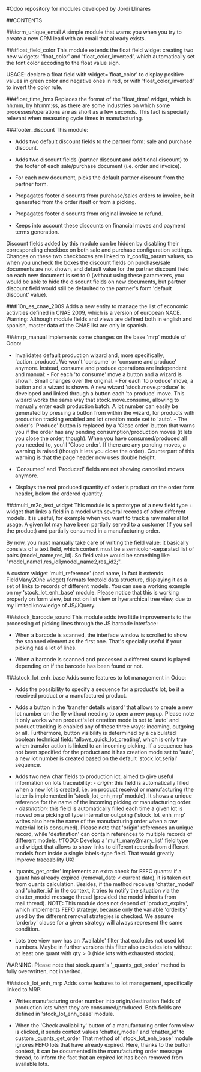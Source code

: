 #Odoo repository for modules developed by Jordi Llinares

##CONTENTS

###crm_unique_email
A simple module that warns you when you try to create a new CRM lead with an email that already exists.

###float_field_color
This module extends the float field widget creating two new widgets: 'float_color' and 'float_color_inverted',
which automatically set the font color accoding to the float value sign.

USAGE: declare a float field with widget='float_color' to display positive values in green color and negative
ones in red, or with 'float_color_inverted' to invert the color rule.

###float_time_hms
Replaces the format of the 'float_time' widget, which is hh:mm, by hh:mm:ss, as there are some industries on which
some processes/operations are as short as a few seconds. This fact is specially relevant when measuring cycle
times in manufacturing.

###footer_discount
This module:

-   Adds two default discount fields to the partner form: sale and purchase discount.

-   Adds two discount fields (partner discount and additional discount) to the footer
    of each sale/purchase document (i.e. order and invoice).

-   For each new document, picks the default partner discount from the partner form.

-   Propagates footer discounts from purchase/sales orders to invoice, be it generated
    from the order itself or from a picking.

-   Propagates footer discounts from original invoice to refund.

-   Keeps into account these discounts on financial moves and payment terms generation.

Discount fields added by this module can be hidden by disabling their corresponding checkbox on both sale and
purchase configuration settings. Changes on these two checkboxes are linked to ir_config_param values, so when
you uncheck the boxes the discount fields on purchase/sale documents are not shown, and default value for the
partner discount field on each new document is set to 0 (without using these parameters, you would be able to 
hide the discount fields on new documents, but partner discount field would still be defaulted to the partner's
form 'default discount' value).

###l10n_es_cnae_2009
Adds a new entity to manage the list of economic activities defined in CNAE 2009, which is a version of european NACE.
Warning: Although module fields and views are defined both in english and spanish, master data of the CNAE list
are only in spanish.

###mrp_manual
Implements some changes on the base 'mrp' module of Odoo:
    
-   Invalidates default production wizard and, more specifically, 'action_produce'. We won't
    'consume' or 'consume and produce' anymore. Instead, consume and produce operations are
    independent and manual: 
        -   For each 'to consume' move a button and a wizard is shown. Small changes over the
            original.
        -   For each 'to produce' move, a button and a wizard is shown. A new wizard
            'stock.move.produce' is developed and linked through a button each 'to produce' move.
            This wizard works the same way that stock.move.consume, allowing to manually enter
            each production batch. A lot number can easily be generated by pressing a button from
            within the wizard, for products with production tracking enabled and lot creation
            mode set to 'auto'.
        -   The order's 'Produce' button is replaced by a 'Close order' button that warns
            you if the order has any pending consumption/production moves (it lets you close
            the order, though).
    When you have consumed/produced all you needed to, you'll 'Close order'. If there are any
    pending moves, a warning is raised (though it lets you close the order). Counterpart of this
    warning is that the page header now uses double height.

-   'Consumed' and 'Produced' fields are not showing cancelled moves anymore.

-   Displays the real produced quantity of order's product on the order form header, below the ordered
    quantity.
    
###multi_m2o_text_widget
This module is a prototype of a new field type + widget that links a field in a model with several records of
other different models. It is useful, for example when you want to track a raw material lot usage. A given lot
may have been partially served to a customer (if you sell the product) and partially consumed in a manufacturing order.

By now, you must manually take care of writing the field value: it basically consists of a text field, which content
must be a semicolon-separated list of pairs (model_name,res_id). So field value would be something like
"model_name1,res_id1;model_name2,res_id2;".

A custom widget 'multi_reference' (bad name, in fact it extends FieldMany2One widget) formats foretold data structure,
displaying it as a set of links to records of different models. You can see a working example on my 'stock_lot_enh_base'
module. Please notice that this is working properly on form view, but not on list  view or hyerarchical tree view, due
to my limited knowledge of JS/JQuery.

###stock_barcode_sound
This module adds two little improvements to the processing of picking lines through the JS barcode interface:

-   When a barcode is scanned, the interface window is scrolled to show the
    scanned element as the first one. That's specially useful if your picking
    has a lot of lines.

-   When a barcode is scanned and processed a different sound is played
    depending on if the barcode has been found or not.

###stock_lot_enh_base
Adds some features to lot management in Odoo:

-   Adds the possibility to specify a sequence for a product's lot, be it a received
    product or a manufactured product.

-   Adds a button in the 'transfer details wizard' that allows to create a new lot number
    on the fly without needing to open a new popup. Please note it only works when product's lot
    creation mode is set to 'auto' and product tracking is enabled any of these three ways: incoming,
    outgoing or all. Furthermore, button visibility is determined by a calculated boolean technical
    field: 'allows_quick_lot_creating', which is only true when transfer action is linked to an
    incoming picking.
    If a sequence has not been specified for the product and it has creation mode set to 'auto', a
    new lot number is created based on the default 'stock.lot.serial' sequence.
    
-    Adds two new char fields to production lot, aimed to give useful information on lots traceability:
    -   _origin:_ this field is automatically filled when a new lot is created, i.e. on product receival
        or manufacturing (the latter is implemented in 'stock_lot_enh_mrp' module). It shows a unique
        reference for the name of the incoming picking or manufacturing order.
    -   _destination:_ this field is automatically filled each time a given lot is moved on a picking
        of type internal or outgoing ('stock_lot_enh_mrp' writes also here the name of the manufacturing
        order when a raw material lot is consumed).
    Please note that 'origin' references an unique record, while 'destination' can contain references to
    multiple records of different models. #TODO: Develop a 'multi_many2many_list' field type and widget
    that allows to show links to different records from different models from inside a single labels-type
    field. That would greatly improve traceability UX!
    
-   'quants_get_order' implements an extra check for FEFO quants: if a quant has already expired
    (removal_date < current date), it is taken out from quants calculation. Besides, if the method
    receives 'chatter_model' and 'chatter_id' in the context, it tries to notify the situation via the
    chatter_model message thread (provided the model inherits from mail.thread).
    NOTE: This module does not depend of 'product_expiry', which implements FEFO strategy, because only
    the variable 'orderby' used by the different removal strategies is checked. We assume 'orderby'
    clause for a given strategy will always represent the same condition.
    
-   Lots tree view now has an 'Available' filter that excludes not used lot numbers. Maybe in further
    versions this filter also excludes lots without at least one quant with qty > 0 (hide lots with
    exhausted stocks).
    
WARNING: Please note that stock.quant's '_quants_get_order' method is fully overwritten, not inherited.

###stock_lot_enh_mrp
Adds some features to lot management, specifically linked to MRP:

-   Writes manufacturing order number into origin/destination fields of production lots
    when they are consumed/produced. Both fields are defined in 'stock_lot_enh_base' module.
     
-   When the 'Check availability' button of a manufacturing order form view is clicked,
    it sends context values 'chatter_model' and 'chatter_id' to custom _quants_get_order
    That method of 'stock_lot_enh_base' module ignores FEFO lots that have already expired.
    Here, thanks to the button context, it can be documented in the manufacturing order message
    thread, to inform the fact that an expired lot has been removed from available lots.
